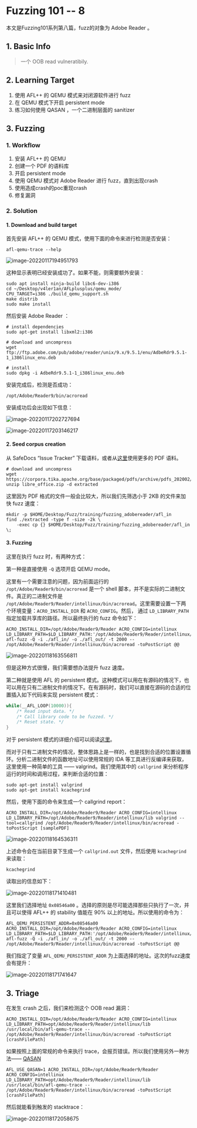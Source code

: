 # Fuzzing 101 -- 8


本文是Fuzzing101系列第八篇，fuzz的对象为 Adobe Reader 。

<!--more-->

## 1. Basic Info

> 一个 OOB read vulneratibily.

## 2. Learning Target

1. 使用 AFL++ 的 QEMU 模式来对闭源软件进行 fuzz
2. 在 QEMU 模式下开启 persistent mode
3. 练习如何使用 QASAN ，一个二进制层面的 sanitizer

## 3. Fuzzing

### 1. Workflow

1. 安装 AFL++ 的 QEMU
2. 创建一个 PDF 的语料库
3. 开启 persistent mode
4. 使用 QEMU 模式对 Adobe Reader 进行 fuzz，直到出现crash
5. 使用造成crash的poc重现crash
6. 修复漏洞

### 2. Solution

#### 1. Download and build target

首先安装 AFL++ 的 QEMU 模式，使用下面的命令来进行检测是否安装：

```shell
afl-qemu-trace --help
```

![image-20220117194951793](https://cdn.jsdelivr.net/gh/AlexsanderShaw/BlogImages@main/img/202201171949836.png)

这种显示表明已经安装成功了。如果不能，则需要额外安装：

```shell
sudo apt install ninja-build libc6-dev-i386
cd ~/Desktop/v4ler1an/AFLplusplus/qemu_mode/
CPU_TARGET=i386 ./build_qemu_support.sh
make distrib
sudo make install
```

然后安装 Adobe Reader ：

```shell
# install dependencies
sudo apt-get install libxml2:i386

# download and uncompress 
wget ftp://ftp.adobe.com/pub/adobe/reader/unix/9.x/9.5.1/enu/AdbeRdr9.5.1-1_i386linux_enu.deb

# install
sudo dpkg -i AdbeRdr9.5.1-1_i386linux_enu.deb
```

安装完成后，检测是否成功：

```shell
/opt/Adobe/Reader9/bin/acroread
```

安装成功后会出现如下信息：

![image-20220117202727694](https://cdn.jsdelivr.net/gh/AlexsanderShaw/BlogImages@main/img/202201172027736.png)

![image-20220117203146217](https://cdn.jsdelivr.net/gh/AlexsanderShaw/BlogImages@main/img/202201172031253.png)

#### 2. Seed corpus creation

从 SafeDocs “Issue Tracker” 下载语料，或者从[这里](https://www.pdfa.org/a-new-stressful-pdf-corpus/)使用更多的 PDF 语料。

```shell
# download and uncompress 
wget https://corpora.tika.apache.org/base/packaged/pdfs/archive/pdfs_202002/libre_office.zip
unzip libre_office.zip -d extracted
```

这里因为 PDF 格式的文件一般会比较大，所以我们先筛选小于 2KB 的文件来加快 fuzz 速度：

```shell
mkdir -p $HOME/Desktop/Fuzz/training/fuzzing_adobereader/afl_in
find ./extracted -type f -size -2k \
    -exec cp {} $HOME/Desktop/Fuzz/training/fuzzing_adobereader/afl_in \;
```

#### 3. Fuzzing

这里在执行 fuzz 时，有两种方式：

第一种是直接使用 `-Q` 选项开启 QEMU mode。

这里有一个需要注意的问题，因为前面运行的 `/opt/Adobe/Reader9/bin/acroread` 是一个 shell 脚本，并不是实际的二进制文件。真正的二进制文件是 `/opt/Adobe/Reader9/Reader/intellinux/bin/acroread`。这里需要设置一下两个环境变量：`ACRO_INSTALL_DIR` 和 `ACRO_CONFIG`。然后， 通过 `LD_LIBRARY_PATH` 指定加载共享库的路径。所以最终执行的 fuzz 命令如下：

```shell
ACRO_INSTALL_DIR=/opt/Adobe/Reader9/Reader ACRO_CONFIG=intellinux LD_LIBRARY_PATH=$LD_LIBRARY_PATH:'/opt/Adobe/Reader9/Reader/intellinux/lib' afl-fuzz -Q -i ./afl_in/ -o ./afl_out/ -t 2000 -- /opt/Adobe/Reader9/Reader/intellinux/bin/acroread -toPostScript @@
```

![image-20220118163556811](https://cdn.jsdelivr.net/gh/AlexsanderShaw/BlogImages@main/img/202201181635848.png)

但是这种方式很慢，我们需要想办法提升 fuzz 速度。

第二种就是使用 AFL 的 persistent 模式。这种模式可以用在有源码的情况下，也可以用在只有二进制文件的情况下。在有源码时，我们可以直接在源码的合适的位置插入如下代码来实现 persistent 模式：

```c
while(__AFL_LOOP(10000)){
	/* Read input data. */
    /* Call library code to be fuzzed. */
    /* Reset state. */
}
```

对于 persistent 模式的详细介绍可以阅读[这里](https://github.com/AFLplusplus/AFLplusplus/blob/stable/instrumentation/README.persistent_mode.md)。

而对于只有二进制文件的情况，整体思路上是一样的，也是找到合适的位置设置循环。分析二进制文件的函数地址可以使用常规的 IDA 等工具进行反编译来获取，这里使用一种简单的工具 —— valgrind。我们使用其中的 `callgrind` 来分析程序运行的时间和调用过程，来判断合适的位置：

```shell
sudo apt-get install valgrind
sudo apt-get install kcachegrind
```

然后，使用下面的命令来生成一个 callgrind report：

```shell
ACRO_INSTALL_DIR=/opt/Adobe/Reader9/Reader ACRO_CONFIG=intellinux LD_LIBRARY_PATH=/opt/Adobe/Reader9/Reader/intellinux/lib valgrind --tool=callgrind /opt/Adobe/Reader9/Reader/intellinux/bin/acroread -toPostScript [samplePDF]
```

![image-20220118164536311](https://cdn.jsdelivr.net/gh/AlexsanderShaw/BlogImages@main/img/202201181645405.png)

上述命令会在当前目录下生成一个 `callgrind.out` 文件，然后使用 `kcachegrind` 来读取：

```shell
kcachegrind
```

读取出的信息如下：

![image-20220118171410481](https://cdn.jsdelivr.net/gh/AlexsanderShaw/BlogImages@main/img/202201181714573.png)

这里我们选择地址 `0x08546a00` 。选择的原则是尽可能选择那些只执行了一次，并且可以使得 AFL++ 的 stability 值能在 90% 以上的地址。所以使用的命令为：

```shell
AFL_QEMU_PERSISTENT_ADDR=0x08546a00 ACRO_INSTALL_DIR=/opt/Adobe/Reader9/Reader ACRO_CONFIG=intellinux LD_LIBRARY_PATH=$LD_LIBRARY_PATH:'/opt/Adobe/Reader9/Reader/intellinux/lib' afl-fuzz -Q -i ./afl_in/ -o ./afl_out/ -t 2000 -- /opt/Adobe/Reader9/Reader/intellinux/bin/acroread -toPostScript @@
```

我们指定了变量 `AFL_QEMU_PERSISTENT_ADDR` 为上面选择的地址。这次的fuzz速度会有提升：

![image-20220118171741647](https://cdn.jsdelivr.net/gh/AlexsanderShaw/BlogImages@main/img/202201181721726.png)

## 3. Triage

在发生 crash 之后，我们来检测这个 OOB read 漏洞：

```shell
ACRO_INSTALL_DIR=/opt/Adobe/Reader9/Reader ACRO_CONFIG=intellinux LD_LIBRARY_PATH=opt/Adobe/Reader9/Reader/intellinux/lib /usr/local/bin/afl-qemu-trace -- /opt/Adobe/Reader9/Reader/intellinux/bin/acroread -toPostScript [crashFilePath] 
```

如果按照上面的常规的命令来执行 trace，会报页错误。所以我们使用另外一种方法—— [QASAN](https://github.com/andreafioraldi/qasan)

```shell
AFL_USE_QASAN=1 ACRO_INSTALL_DIR=/opt/Adobe/Reader9/Reader ACRO_CONFIG=intellinux LD_LIBRARY_PATH=opt/Adobe/Reader9/Reader/intellinux/lib /usr/local/bin/afl-qemu-trace -- /opt/Adobe/Reader9/Reader/intellinux/bin/acroread -toPostScript [crashFilePath] 
```

然后就能看到触发的 stacktrace：

![image-20220118172058675](https://cdn.jsdelivr.net/gh/AlexsanderShaw/BlogImages@main/img/202201181720756.png)
